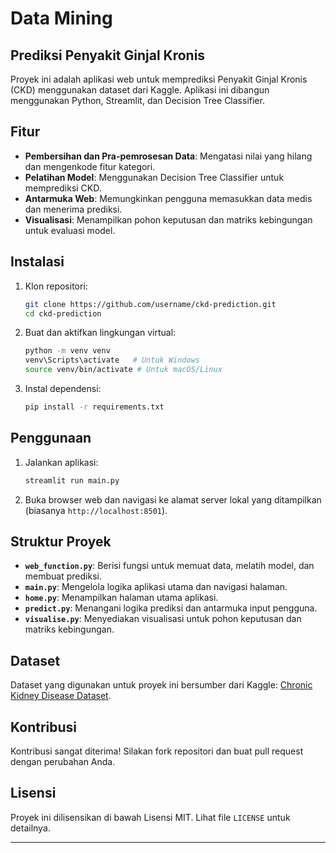 # Data Mining

## Prediksi Penyakit Ginjal Kronis

Proyek ini adalah aplikasi web untuk memprediksi Penyakit Ginjal Kronis (CKD) menggunakan dataset dari Kaggle. Aplikasi ini dibangun menggunakan Python, Streamlit, dan Decision Tree Classifier.

## Fitur

- **Pembersihan dan Pra-pemrosesan Data**: Mengatasi nilai yang hilang dan mengenkode fitur kategori.
- **Pelatihan Model**: Menggunakan Decision Tree Classifier untuk memprediksi CKD.
- **Antarmuka Web**: Memungkinkan pengguna memasukkan data medis dan menerima prediksi.
- **Visualisasi**: Menampilkan pohon keputusan dan matriks kebingungan untuk evaluasi model.

## Instalasi

1. Klon repositori:
   ```sh
   git clone https://github.com/username/ckd-prediction.git
   cd ckd-prediction
   ```

2. Buat dan aktifkan lingkungan virtual:
   ```sh
   python -m venv venv
   venv\Scripts\activate   # Untuk Windows
   source venv/bin/activate # Untuk macOS/Linux
   ```

3. Instal dependensi:
   ```sh
   pip install -r requirements.txt
   ```

## Penggunaan

1. Jalankan aplikasi:
   ```sh
   streamlit run main.py
   ```

2. Buka browser web dan navigasi ke alamat server lokal yang ditampilkan (biasanya `http://localhost:8501`).

## Struktur Proyek

- **`web_function.py`**: Berisi fungsi untuk memuat data, melatih model, dan membuat prediksi.
- **`main.py`**: Mengelola logika aplikasi utama dan navigasi halaman.
- **`home.py`**: Menampilkan halaman utama aplikasi.
- **`predict.py`**: Menangani logika prediksi dan antarmuka input pengguna.
- **`visualise.py`**: Menyediakan visualisasi untuk pohon keputusan dan matriks kebingungan.

## Dataset

Dataset yang digunakan untuk proyek ini bersumber dari Kaggle: [Chronic Kidney Disease Dataset](https://www.kaggle.com/datasets/mansoordaku/ckdisease).

## Kontribusi

Kontribusi sangat diterima! Silakan fork repositori dan buat pull request dengan perubahan Anda.

## Lisensi

Proyek ini dilisensikan di bawah Lisensi MIT. Lihat file `LICENSE` untuk detailnya.

---

